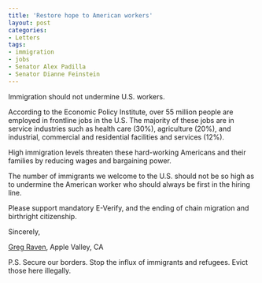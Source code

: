 ```yaml
---
title: 'Restore hope to American workers'
layout: post
categories:
- Letters
tags:
- immigration
- jobs
- Senator Alex Padilla
- Senator Dianne Feinstein
---
```


Immigration should not undermine U.S. workers.

According to the Economic Policy Institute, over 55 million people are employed in frontline jobs in the U.S. The majority of these jobs are in service industries such as health care (30%), agriculture (20%), and industrial, commercial and residential facilities and services (12%).

High immigration levels threaten these hard-working Americans and their families by reducing wages and bargaining power.

The number of immigrants we welcome to the U.S. should not be so high as to undermine the American worker who should always be first in the hiring line.

Please support mandatory E-Verify, and the ending of chain migration and birthright citizenship.

Sincerely,

[Greg Raven](https://www.gregraven.org/), Apple Valley, CA

P.S. Secure our borders. Stop the influx of immigrants and refugees. Evict those here illegally.
